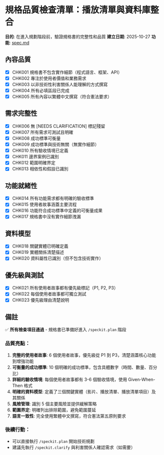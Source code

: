 # 規格品質檢查清單：播放清單與資料庫整合

**目的**: 在進入規劃階段前，驗證規格書的完整性和品質
**建立日期**: 2025-10-27
**功能**: [spec.md](../spec.md)

## 內容品質

- [x] CHK001 規格書不包含實作細節（程式語言、框架、API）
- [x] CHK002 專注於使用者價值和業務需求
- [x] CHK003 以非技術性利害關係人能理解的方式撰寫
- [x] CHK004 所有必填區段已完成
- [x] CHK005 所有內容以繁體中文撰寫（符合憲法要求）

## 需求完整性

- [x] CHK006 無 [NEEDS CLARIFICATION] 標記殘留
- [x] CHK007 所有需求可測試且明確
- [x] CHK008 成功標準可衡量
- [x] CHK009 成功標準與技術無關（無實作細節）
- [x] CHK010 所有驗收情境已定義
- [x] CHK011 邊界案例已識別
- [x] CHK012 範圍明確界定
- [x] CHK013 相依性和假設已識別

## 功能就緒性

- [x] CHK014 所有功能需求都有明確的驗收標準
- [x] CHK015 使用者故事涵蓋主要流程
- [x] CHK016 功能符合成功標準中定義的可衡量成果
- [x] CHK017 規格書中沒有實作細節洩漏

## 資料模型

- [x] CHK018 關鍵實體已明確定義
- [x] CHK019 實體關係清楚描述
- [x] CHK020 資料屬性已識別（但不包含技術實作）

## 優先級與測試

- [x] CHK021 所有使用者故事都有優先級標記（P1, P2, P3）
- [x] CHK022 每個使用者故事都可獨立測試
- [x] CHK023 優先級理由清楚說明

## 備註

✅ **所有檢查項目通過** - 規格書已準備好進入 `/speckit.plan` 階段

### 品質亮點：

1. **完整的使用者故事**: 6 個使用者故事，優先級從 P1 到 P3，清楚涵蓋核心功能到增強功能
2. **可衡量的成功標準**: 10 個明確的成功標準，包含具體數字（時間、數量、百分比）
3. **詳細的驗收情境**: 每個使用者故事都有 3-6 個驗收情境，使用 Given-When-Then 格式
4. **明確的資料模型**: 定義了三個關鍵實體（影片、播放清單、播放清單項目）及其關係
5. **風險管理**: 識別 5 個主要風險並提供緩解策略
6. **範圍界定**: 明確列出排除範圍，避免範圍蔓延
7. **語言一致性**: 完全使用繁體中文撰寫，符合憲法第五原則要求

### 後續行動：

- 可以直接執行 `/speckit.plan` 開始技術規劃
- 建議先執行 `/speckit.clarify` 與利害關係人確認需求（如需要）
